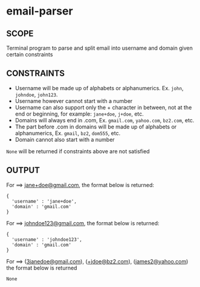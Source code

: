 # email-parser
## SCOPE
Terminal program to parse and split  email into username and domain given certain constraints

## CONSTRAINTS
- Username will be made up of alphabets or alphanumerics. Ex. `john`, `johndoe`, `john123`. 
- Username however cannot start with a number
- Username can also support only the + character in between, not at the end or beginning, for example: `jane+doe`, `j+doe`, etc.
- Domains will always end in .com, Ex. `gmail.com`, `yahoo.com`, `bz2.com`, etc.
- The part before .com in domains will be made up of alphabets or alphanumerics, Ex. `gmail`, `bz2`, `dom555`, etc. 
- Domain cannot also start with a number

`None` will be returned if constraints above are not satisfied

## OUTPUT
For ==> jane+doe@gmail.com, the format below is returned:
``` 
{
  'username' : 'jane+doe',
  'domain' : 'gmail.com'
}

```

For ==> johndoe123@gmail.com, the format below is returned:
``` 
{
  'username' : 'johndoe123',
  'domain' : 'gmail.com'
}

```

For ==> (3janedoe@gmail.com),  (+jdoe@bz2.com),  (james2@yahoo.com) the format below is returned
```
None
```


